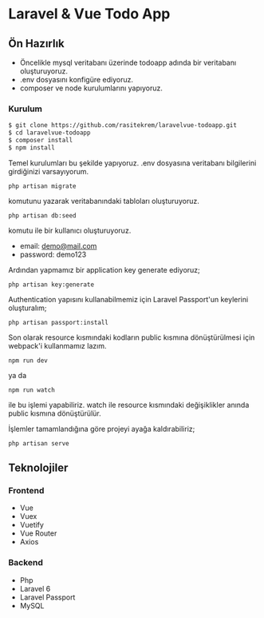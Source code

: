 # Laravel & Vue Todo App
## Ön Hazırlık
* Öncelikle mysql veritabanı üzerinde todoapp adında bir veritabanı oluşturuyoruz.
* .env dosyasını konfigüre ediyoruz.
* composer ve node kurulumlarını yapıyoruz.
### Kurulum

```sh
$ git clone https://github.com/rasitekrem/laravelvue-todoapp.git
$ cd laravelvue-todoapp
$ composer install
$ npm install
```
Temel kurulumları bu şekilde yapıyoruz.
.env dosyasına veritabanı bilgilerini girdiğinizi varsayıyorum.
```
php artisan migrate
```
komutunu yazarak veritabanındaki tabloları oluşturuyoruz.

```
php artisan db:seed
```
komutu ile bir kullanıcı oluşturuyoruz.
* email: demo@mail.com
* password: demo123

Ardından yapmamız bir application key generate ediyoruz;
```
php artisan key:generate
```
Authentication yapısını kullanabilmemiz için Laravel Passport'un keylerini oluşturalım;
```
php artisan passport:install
```
Son olarak resource kısmındaki kodların public kısmına dönüştürülmesi için webpack'i kullanmamız lazım.
```
npm run dev
```
ya da
```
npm run watch
```
ile bu işlemi yapabiliriz. watch ile resource kısmındaki değişiklikler anında public kısmına dönüştürülür.

İşlemler tamamlandığına göre projeyi ayağa kaldırabiliriz;

```
php artisan serve
```
## Teknolojiler
### Frontend
* Vue
* Vuex
* Vuetify
* Vue Router
* Axios

### Backend

* Php
* Laravel 6
* Laravel Passport
* MySQL
